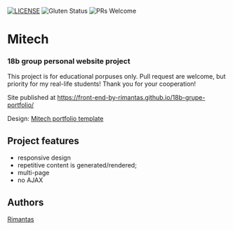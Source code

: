 [![LICENSE](https://img.shields.io/badge/license-MIT-blue.svg?style=flat-square)](https://github.com/belauzas/HTML5-website-template/blob/master/LICENSE.md)
![Gluten Status](https://img.shields.io/badge/Gluten-Free-green.svg)
![PRs Welcome](https://img.shields.io/badge/PRs-welcome-brightgreen.svg)

# Mitech
### 18b group personal website project

This project is for educational porpuses only. Pull request are welcome, but priority for my real-life students! Thank you for your cooperation!

Site published at https://front-end-by-rimantas.github.io/18b-grupe-portfolio/

Design: [Mitech portfolio template](https://demo.hasthemes.com/mitech-preview/index-infotechno.html)


## Project features
- responsive design
- repetitive content is generated/rendered;
- multi-page
- no AJAX

## Authors
[Rimantas](https://github.com/belauzas)